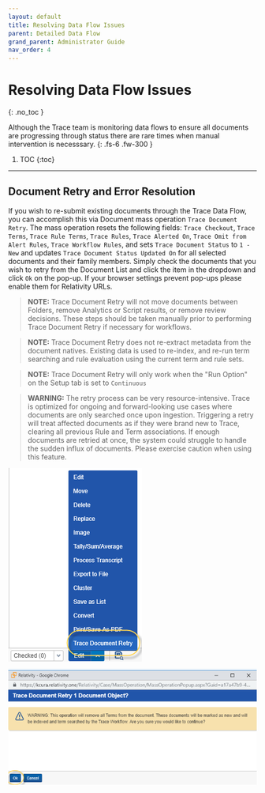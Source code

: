 ```yaml
---
layout: default
title: Resolving Data Flow Issues
parent: Detailed Data Flow
grand_parent: Administrator Guide
nav_order: 4
---
```


# Resolving Data Flow Issues
{: .no_toc }


Although the Trace team is monitoring data flows to ensure all documents are progressing through status there are rare times when manual intervention is necesssary.
{: .fs-6 .fw-300 }

1. TOC
{:toc}

---

## Document Retry and Error Resolution

If you wish to re-submit existing documents through the Trace Data Flow, you can accomplish this via Document mass operation `Trace Document Retry`. The mass operation resets the following fields: `Trace Checkout`, `Trace Terms`, `Trace Rule Terms`, `Trace Rules`, `Trace Alerted On`, `Trace Omit from Alert Rules`, `Trace Workflow Rules`, and sets `Trace Document Status` to `1 - New` and updates `Trace Document Status Updated On` for all selected documents and their family members. Simply check the documents that you wish to retry from the Document List and click the item in the dropdown and click `Ok` on the pop-up. If your browser settings prevent pop-ups please enable them for Relativity URLs.

> **NOTE:** Trace Document Retry will not move documents between Folders, remove Analytics or Script results, or remove review decisions. These steps should be taken manually prior to performing Trace Document Retry if necessary for workflows.

> **NOTE:** Trace Document Retry does not re-extract metadata from the document natives. Existing data is used to re-index, and re-run term searching and rule evaluation using the current term and rule sets.

> **NOTE:** Trace Document Retry will only work when the "Run Option" on the Setup tab is set to `Continuous`

>  **WARNING:** The retry process can be very resource-intensive. Trace is optimized for ongoing and forward-looking use cases where documents are only searched once upon ingestion. Triggering a retry will treat affected documents as if they were brand new to Trace, clearing all previous Rule and Term associations. If enough documents are retried at once, the system could struggle to handle the sudden influx of documents. Please exercise caution when using this feature.

![](media/document_retry/b67f9b74d4a53cdd71c6d2915c81830d.png)

![](media/document_retry/915f9beb5aa8a35c4a90aae5f23d548c.png)